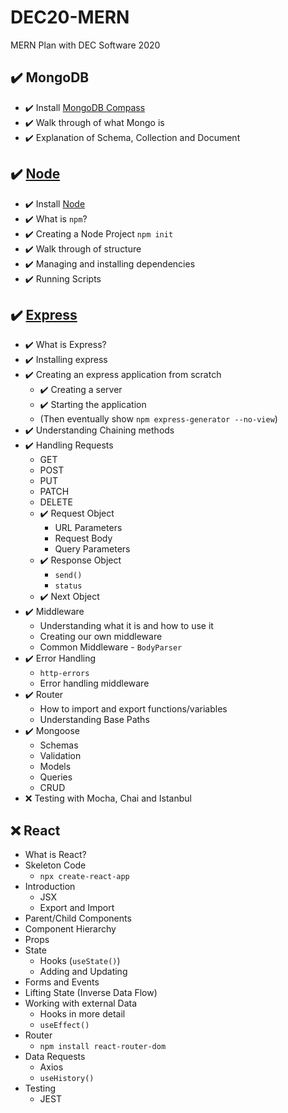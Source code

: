 # DEC20-MERN

MERN Plan with DEC Software 2020 

## :heavy_check_mark: MongoDB 

* :heavy_check_mark: Install [MongoDB Compass](https://www.mongodb.com/products/compass)
* :heavy_check_mark: Walk through of what Mongo is
* :heavy_check_mark: Explanation of Schema, Collection and Document

## :heavy_check_mark: [Node](https://github.com/savannahvaith/DEC20-MERN/tree/Node) 
* :heavy_check_mark: Install [Node](https://nodejs.org/en/download/)
* :heavy_check_mark: What is `npm`?
* :heavy_check_mark: Creating a Node Project `npm init`
* :heavy_check_mark: Walk through of structure
* :heavy_check_mark: Managing and installing dependencies
* :heavy_check_mark: Running Scripts

## :heavy_check_mark: [Express](https://github.com/savannahvaith/DEC20-MERN/tree/Express) 

* :heavy_check_mark: What is Express?
* :heavy_check_mark: Installing express
* :heavy_check_mark: Creating an express application from scratch
  * :heavy_check_mark: Creating a server
  * :heavy_check_mark: Starting the application
  * (Then eventually show `npm express-generator --no-view`)
* :heavy_check_mark: Understanding Chaining methods
* :heavy_check_mark: Handling Requests
  * GET
  * POST
  * PUT
  * PATCH
  * DELETE
  * :heavy_check_mark: Request Object
    * URL Parameters
    * Request Body
    * Query Parameters
  * :heavy_check_mark: Response Object
    * `send()`
    * `status`
  * :heavy_check_mark: Next Object
* :heavy_check_mark: Middleware
  * Understanding what it is and how to use it
  * Creating our own middleware
  * Common Middleware - `BodyParser`
* :heavy_check_mark: Error Handling
  * `http-errors`
  * Error handling middleware
* :heavy_check_mark: Router
  * How to import and export functions/variables
  * Understanding Base Paths
* :heavy_check_mark: Mongoose
  * Schemas
  * Validation
  * Models
  * Queries
  * CRUD
* :x: Testing with Mocha, Chai and Istanbul

## :x: React

* What is React?
* Skeleton Code
  * `npx create-react-app`
* Introduction
  * JSX
  * Export and Import
* Parent/Child Components
* Component Hierarchy
* Props
* State
  * Hooks (`useState()`)
  * Adding and Updating
* Forms and Events
* Lifting State (Inverse Data Flow)
* Working with external Data
  * Hooks in more detail
  * `useEffect()`
* Router
  * `npm install react-router-dom`
* Data Requests
  * Axios
  * `useHistory()`
* Testing
  * JEST


